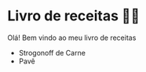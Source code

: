 # Livro de receitas :man_cook:

Olá! Bem vindo ao meu livro de receitas

- Strogonoff de Carne
- Pavê
